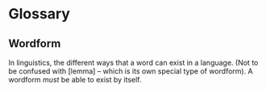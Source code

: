 Glossary
========


<!-- existing definitions moved to glossary.md -->

Wordform
----------------

In linguistics, the different ways that a word can exist in a language. (Not to be confused with [lemma] – which is its own special type of wordform). A wordform _must_ be able to exist by itself.